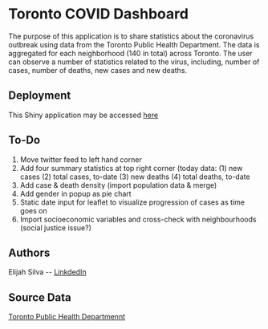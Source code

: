 # Toronto COVID Dashboard

The purpose of this application is to share statistics about the coronavirus outbreak using data from the Toronto Public Health Department. The data is aggregated for each neighborhood (140 in total) across Toronto.
The user can observe a number of statistics related to the virus, including, number of cases, number of deaths, new cases and new deaths.

## Deployment

This Shiny application may be accessed [here](https://elisilva.shinyapps.io/TOcovid/)

## To-Do

1. Move twitter feed to left hand corner
2. Add four summary statistics at top right corner (today data: (1) new cases (2) total cases, to-date (3) new deaths (4) total deaths, to-date
3. Add case & death density (import population data & merge)
4. Add gender in popup as pie chart
5. Static date input for leaflet to visualize progression of cases as time goes on
6. Import socioeconomic variables and cross-check with neighbourhoods (social justice issue?)

## Authors

Elijah Silva -- [LinkdedIn](https://www.linkedin.com/in/elijahsilva/)

## Source Data

[Toronto Public Health Departmennt](https://open.toronto.ca/dataset/covid-19-cases-in-toronto/)
